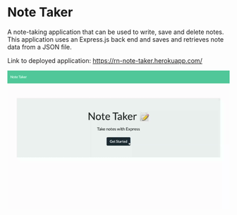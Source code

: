 # Note Taker
A note-taking application that can be used to write, save and delete notes. This application uses an Express.js back end and saves and retrieves note data from a JSON file.

Link to deployed application: https://rn-note-taker.herokuapp.com/

![note-taker](assets/note-taker.gif)

